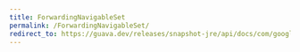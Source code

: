 ```yaml
---
title: ForwardingNavigableSet
permalink: /ForwardingNavigableSet/
redirect_to: https://guava.dev/releases/snapshot-jre/api/docs/com/google/common/collect/ForwardingNavigableSet.html
---
```

